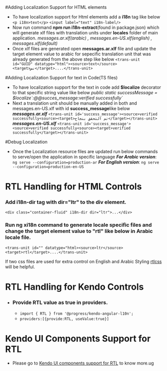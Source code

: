 #Adding Localization Support for HTML elements
- To have localization support for Html elements add a **i18n** tag like below
`<p i18n>text</p>`
`<input label="text" i18n-label/>`
- Now run command **npm run i18n-extract**(found in package.json) which will generate xlf files with translation units under **locales** folder of main application.
_messages.ar.xlf(arabic) , messages.en-US.xlf(english) , messages.xlf(default)_
- Once xlf files are generated open **messages.ar.xlf** file and update the target element value to arabic for sepecific translation unit that was already generated from the above step like below
`<trans-unit id="GUID" datatype="html"><source>text</source><target>نص</target>....</trans-unit>`

#Adding Localization Support for text in Code(TS files)
- To have localization support for the text in code add **$localize** decorator to that specific string value like below
_public static successMessage = $localize\`:@@succes_message:verified successfully\`_
- Next a translation unit should be manually added in both  and messages.en-US.xlf with id **success_message**like below
_**messages.ar.xlf**_
`<trans-unit id='success_message'><source>verified successfully<source><target>تم التحقق بنجاح</target></trans-unit>`
_**messages.en-US.xlf**_
`<trans-unit id='success_message'><source>verified successfully<source><target>verified successfully</target></trans-unit>`

#Debug Localization
- Once the Localization resource files are updated run below commands to serve/open the application in specific language
**_For Arabic version_**:
`ng serve --configuration=production-ar`
**_For English version_**:
`ng serve --configuration=production-en-US`

# RTL Handling for HTML Controls
### Add **i18n-dir** tag with **dir="ltr"** to the div element.
`<div class="container-fluid" i18n-dir dir="ltr">...</div>`
### Run **ng xi18n** command to generate locale specific files and change the target element value to "rtl" like below in Arabic locale file.
`<trans-unit id="" datatype="html><source>ltr</source><target>rtl</target>....</trans-unit>`

If two css files are used for extra control on English and Arabic Styling [rtlcss](https://rtlcss.com/) will be helpful.
# RTL Handling for Kendo Controls
- ### Provide RTL value as true in providers.
  - `import { RTL } from '@progress/kendo-angular-l10n';`
  - `providers:[{provide:RTL, useValue:true}]`
# Kendo UI Components Support for RTL
- Please go to [Kendo UI components support for RTL](https://www.telerik.com/kendo-angular-ui/components/globalization/globalization-support/) to know more.ug